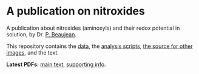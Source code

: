 # A publication on nitroxides

A publication about nitroxides (aminoxyls) and their redox potential in solution, by Dr. [P. Beaujean](https://pierrebeaujean.net).

This repository contains the [data](./data), the [analysis scripts](./analyses), [the source for other images](./im), and the text.

**Latest PDFs:** [main text](https://github.com/pierre-24/publi-nitroxides/releases/download/latest/Main_Text.pdf), [supporting info](https://github.com/pierre-24/publi-nitroxides/releases/download/latest/Supporting_Info.pdf).

